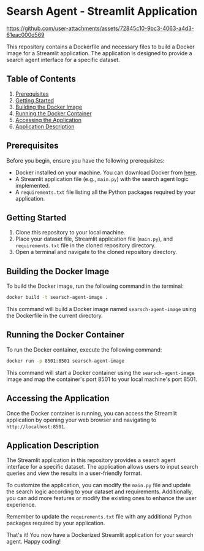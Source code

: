 # Searsh Agent - Streamlit Application

https://github.com/user-attachments/assets/72845c10-9bc3-4063-a4d3-61eac000d569


This repository contains a Dockerfile and necessary files to build a Docker image for a Streamlit application. The application is designed to provide a search agent interface for a specific dataset.

## Table of Contents
1. [Prerequisites](#prerequisites)
2. [Getting Started](#getting-started)
3. [Building the Docker Image](#building-the-docker-image)
4. [Running the Docker Container](#running-the-docker-container)
5. [Accessing the Application](#accessing-the-application)
6. [Application Description](#application-description)

## Prerequisites

Before you begin, ensure you have the following prerequisites:

- Docker installed on your machine. You can download Docker from [here](https://www.docker.com/get-started).
- A Streamlit application file (e.g., `main.py`) with the search agent logic implemented.
- A `requirements.txt` file listing all the Python packages required by your application.

## Getting Started

1. Clone this repository to your local machine.
2. Place your dataset file, Streamlit application file (`main.py`), and `requirements.txt` file in the cloned repository directory.
3. Open a terminal and navigate to the cloned repository directory.

## Building the Docker Image

To build the Docker image, run the following command in the terminal:

```bash
docker build -t searsch-agent-image .
```

This command will build a Docker image named `searsch-agent-image` using the Dockerfile in the current directory.

## Running the Docker Container

To run the Docker container, execute the following command:

```bash
docker run -p 8501:8501 searsch-agent-image
```

This command will start a Docker container using the `searsch-agent-image` image and map the container's port 8501 to your local machine's port 8501.

## Accessing the Application

Once the Docker container is running, you can access the Streamlit application by opening your web browser and navigating to `http://localhost:8501`.

## Application Description

The Streamlit application in this repository provides a search agent interface for a specific dataset. The application allows users to input search queries and view the results in a user-friendly format.

To customize the application, you can modify the `main.py` file and update the search logic according to your dataset and requirements. Additionally, you can add more features or modify the existing ones to enhance the user experience.

Remember to update the `requirements.txt` file with any additional Python packages required by your application.

That's it! You now have a Dockerized Streamlit application for your search agent. Happy coding!
